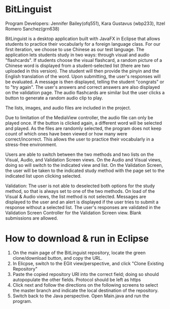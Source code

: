 # BitLinguist

Program Developers: Jennifer Bailey(ofq551), Kara Gustavus (wbp233), Itzel Romero Sanchez(grn638)

BitLinguist is a desktop application built with JavaFX in Eclipse that allows students to practice their vocabularly for a
foreign language class. For our first iteration, we choose to use Chinese as our test language. The application lets students 
study in two ways: through visual and audio "flashcards". If students choose the visual flashcard, a random picture of a Chinese 
word is displayed from a student-selected list (there are two uploaded in this version). The student will then provide the pinyin 
and the English translation of the word. Upon submitting, the user's responses will be evaluated. A message is then displayed, 
telling the student "congrats" or to "try again". The user's answers and correct answers are also displayed on the validation page. 
The audio flashcards are similar but the user clicks a button to generate a random audio clip to play. 

The lists, images, and audio files are included in the project.

Due to limitation of the MediaView controller, the audio file can only be played once. If the button is clicked again, a 
different word will be selected and played. As the files are randomly selected, the program does not keep count of which ones 
have been viewed or how many were correct/incorrect. This allows the user to practice their vocabularly in a stress-free environment.

Users are able to switch between the two methods and two lists on the Visual, Audio, and Validation Screen views. On the 
Audio and Visual views, doing so will switch to the indicated view and list. On the Validation Screen, the user will be taken 
to the indicated study method with the page set to the indicated list upon clicking selected. 

Validation: The user is not able to deselected both options for the study method, so that is always set to one of the two methods. 
On load of the Visual & Audio views, the list method is not selected. Messages are displayed to the user and an alert is displayed 
if the user tries to submit a response without a selected list. The user's responses are validated in the Validation Screen Controller 
for the Validation Screen view. Blank submissions are allowed.

# How to download & run in Eclipse
1. On the main page of the BitLinguist repository, locate the green clone/download button, and copy the URL.
2. In Elicpse, switch to the EGit view/perspective, and click "Clone Existing Repository"
3. Paste the copied repository URI into the correct field; doing so should autopopulate the other fields. Protocol should be 
   left as https
4. Click next and follow the directions on the following screens to select the master branch and indicate the local destination of 
   the repository.
5. Switch back to the Java perspective. Open Main.java and run the program.
